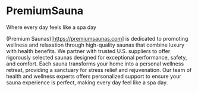 # PremiumSauna
Where every day feels like a spa day

(Premium Saunas)[https://premiumsaunas.com] is dedicated to promoting wellness and relaxation through high-quality saunas that combine luxury with health benefits. We partner with trusted U.S. suppliers to offer rigorously selected saunas designed for exceptional performance, safety, and comfort. Each sauna transforms your home into a personal wellness retreat, providing a sanctuary for stress relief and rejuvenation. Our team of health and wellness experts offers personalized support to ensure your sauna experience is perfect, making every day feel like a spa day.
